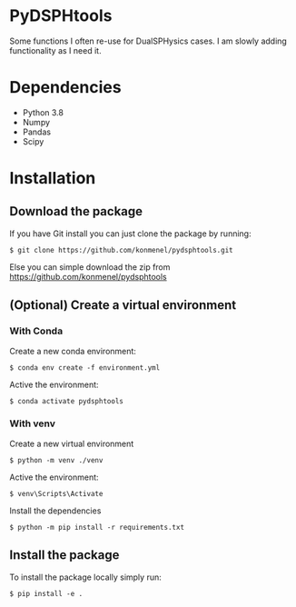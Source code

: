 # PyDSPHtools
Some functions I often re-use for DualSPHysics cases. I am slowly adding functionality as I need it.

# Dependencies
- Python 3.8
- Numpy
- Pandas
- Scipy

# Installation
## Download the package
If you have Git install you can just clone the package by running:
```console
$ git clone https://github.com/konmenel/pydsphtools.git
```

Else you can simple download the zip from https://github.com/konmenel/pydsphtools

## (Optional) Create a virtual environment
### With Conda
Create a new conda environment:
```console
$ conda env create -f environment.yml
```

Active the environment:
```console
$ conda activate pydsphtools
```
### With venv
Create a new virtual environment
```console
$ python -m venv ./venv
```

Active the environment:
```console
$ venv\Scripts\Activate
```

Install the dependencies
```console
$ python -m pip install -r requirements.txt 
```

## Install the package
To install the package locally simply run:
```console
$ pip install -e .
```
